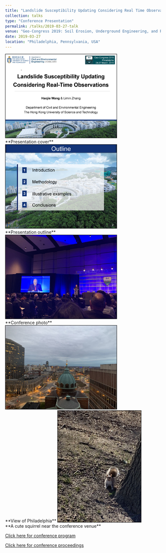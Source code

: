 ```yaml
---
title: "Landslide Susceptibility Updating Considering Real Time Observations (Philadelphia, Pennsylvania, USA)"
collection: talks
type: "Conference Presentation"
permalink: /talks/2019-03-27-talk
venue: "Geo-Congress 2019: Soil Erosion, Underground Engineering, and Risk Assessment."
date: 2019-03-27
location: "Philadelphia, Pennsylvania, USA"
---
```


<img src="/images/Haojie%20WANG_Geo-Congress_2019_Page_01.jpg" width="360" height="270" style="border:1px solid black">
<br/>
**Presentation cover**

<img src="/images/Haojie%20WANG_Geo-Congress_2019_Page_02.jpg" width="360" height="270" style="border:1px solid black">
<br/>
**Presentation outline**

<img src="/images/WeChat%20Image_20211208223501.jpg" width="360" height="270" style="border:1px solid black">
<br/>
**Conference photo**

<img src="/images/WeChat%20Image_20211208223506.jpg" width="360" height="270" style="border:1px solid black">
<br/>
**View of Philadelphia**

<img src="/images/WeChat%20Image_20211208223510.jpg" width="270" height="360" style="border:1px solid black">
<br/>
**A cute squirrel near the conference venue**

[Click here for conference program](https://www.geocongress.org/sites/geocongress.org/2019/files/inline-files/2019-geo-congress-final-program.pdf)

[Click here for conference proceedings](https://ascelibrary.org/doi/book/10.1061/geocongress2019)
